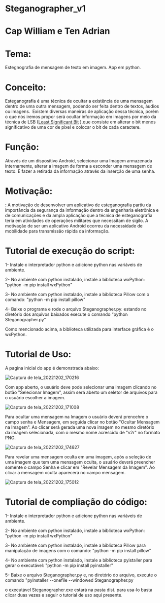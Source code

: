 # Steganographer_v1
# Cap William e Ten Adrian

# Tema:

Estegnografia de mensagem de texto em imagem. App em python.

# Conceito:

Esteganografia é uma técnica de ocultar a existência de uma mensagem dentro de uma outra mensagem, podendo ser feita dentro de textos, áudios ou imagens.  Existem diversas maneiras de aplicação dessa técnica, porém o que nós iremos propor será ocultar informação em imagens por meio da técnica de LSB ([Least Significant Bit](https://pt.wikipedia.org/w/index.php?title=Least_Significant_Bit&action=edit&redlink=1)
),que consiste em alterar o bit menos significativo de uma cor de pixel e colocar o bit de cada caractere.

# Função:

Através de um dispositivo Android, selecionar uma Imagem armazenada internamente, alterar a imagem de forma a esconder uma mensagem de texto. E fazer a retirada da informação através da inserção de uma senha.

# Motivação:

: A motivação de desenvolver um aplicativo de esteganografia partiu da importância da segurança da informação dentro da engenharia eletrônica e de comunicações e da ampla aplicação que a técnica de esteganografia teria em atividades de operações militares que necessitam de sigilo. A motivação de ser um aplicativo Android ocorreu da necessidade de mobilidade para transmissão rápida da informação.

# Tutorial de execução do script:
  1- Instale o interpretador python e adicione python nas variáveis de ambiente. 

  2- No ambiente com python instalado, instale a biblioteca wxPython:  "python -m pip install wxPython"
    
  3- No ambiente com python instalado, instale a biblioteca Pillow com o comando: "python -m pip install pillow"

  4- Baixe o programa e rode o arquivo Steganographer.py: estando no diretório dos arquivos baixados execute o comando “python Steganographer.py”
  
Como mencionado acima, a biblioteca utilizada para interface gráfica é o wxPython.

# Tutorial de Uso:

A pagina inicial do app é demonstrada abaixo:

![Captura de tela_20221202_170216](https://user-images.githubusercontent.com/114261968/205382791-d01d519e-b41f-464d-ae0f-1488ecd5bae9.png)

Com app aberto, o usuário deve pode selecionar uma imagem clicando no botão "Selecionar Imagem", assim será aberto um seletor de arquivos para o usuário escolher a imagem.

![Captura de tela_20221202_171008](https://user-images.githubusercontent.com/114261968/205382906-bc3e5fef-3c96-47da-ab00-ddaae626354a.png)

Para ocultar uma mensagem na Imagem o usuário deverá prencehre o campo senha e Mensagem, em seguida clicar no botão "Ocultar Mensagem na Imagem".
Ao clicar será gerada uma nova imagem no mesmo diretório da imagem selecionada, com o mesmo nome acrescido de "v2r" no formato PNG.

![Captura de tela_20221202_174627](https://user-images.githubusercontent.com/114261968/205383515-365073c5-3e66-4a4b-86bc-59770aa6ad0c.png)

Para revelar uma mensagem oculta em uma imagem, após a seleção de uma imagem que tem uma mensagem oculta, o usuário deverá preencher somente o campo Senha e clicar em "Revelar Mensagem da Imagem". 
Ao clicar a mensagem oculta aparecerá no campo mensagem.

![Captura de tela_20221202_175012](https://user-images.githubusercontent.com/114261968/205384044-01a1cc66-5b0c-4edc-aaaa-631591d74e78.png)


# Tutorial de compliação do código:
  1- Instale o interpretador python e adicione python nas variáveis de ambiente. 

  2- No ambiente com python instalado, instale a biblioteca wxPython:  "python -m pip install wxPython"
    
  3- No ambiente com python instalado, instale a biblioteca Pillow para manipulação de imagens com o comando: "python -m pip install pillow"

  4- No ambiente com python instalado, instale a biblioteca pyistaller para gerar o executável: "python -m pip install pyinstaller"

  5- Baixe o arquivo Steganographer.py e, no diretório do arquivo, execute o comando "pyinstaller --onefile --windowed Steganographer.py

o executável Steganographer.exe estará na pasta dist. para usa-lo basta clicar duas vezes e seguir o tutorial de uso aqui presente.

